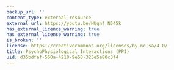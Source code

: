 ```yaml
---
backup_url: ''
content_type: external-resource
external_url: https://youtu.be/HUgnf_N545k
has_external_licence_warning: true
has_external_license_warning: true
is_broken: ''
license: https://creativecommons.org/licenses/by-nc-sa/4.0/
title: PsychoPhysiological Interactions (PPI)
uid: d35bdfaf-560a-4210-9e58-325e5a80c3f4
---
```

